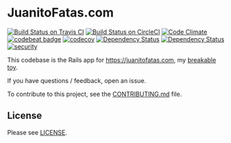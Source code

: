 # JuanitoFatas.com

[![Build Status on Travis CI](https://travis-ci.org/JuanitoFatas/JuanitoFatas.svg?branch=master)][travis]
[![Build Status on CircleCI](https://circleci.com/gh/JuanitoFatas/JuanitoFatas.svg?style=svg)][circle]
[![Code Climate](https://codeclimate.com/github/JuanitoFatas/JuanitoFatas/badges/gpa.svg)][code-climate]
[![codebeat badge](https://codebeat.co/badges/888042b1-98bd-405e-95f0-61fa0be6ad45)][codebeat]
[![codecov](https://codecov.io/gh/JuanitoFatas/JuanitoFatas/branch/master/graph/badge.svg)][codecov]
[![Dependency Status](https://dependencyci.com/github/JuanitoFatas/JuanitoFatas/badge)][dependencyci]
[![Dependency Status](https://gemnasium.com/badges/github.com/JuanitoFatas/JuanitoFatas.svg)][gemnasium]
[![security](https://hakiri.io/github/JuanitoFatas/JuanitoFatas/master.svg)][hakiri]

[travis]: https://travis-ci.org/JuanitoFatas/JuanitoFatas
[circle]: https://circleci.com/gh/JuanitoFatas/JuanitoFatas
[code-climate]: https://codeclimate.com/github/JuanitoFatas/JuanitoFatas
[codebeat]: https://codebeat.co/projects/github-com-juanitofatas-juanitofatas
[codecov]: https://codecov.io/gh/JuanitoFatas/JuanitoFatas
[dependencyci]: https://dependencyci.com/github/JuanitoFatas/JuanitoFatas
[hakiri]: https://hakiri.io/github/JuanitoFatas/JuanitoFatas/master
[gemnasium]: https://gemnasium.com/github.com/JuanitoFatas/JuanitoFatas

This codebase is the Rails app for https://juanitofatas.com, my [breakable toy][breakable-toy].

If you have questions / feedback, open an issue.

To contribute to this project, see the [CONTRIBUTING.md][] file.

[CONTRIBUTING.md]: CONTRIBUTING.md
[breakable-toy]: http://chimera.labs.oreilly.com/books/1234000001813/ch05.html#breakable_toys

## License

Please see [LICENSE][].

[LICENSE]: https://github.com/JuanitoFatas/JuanitoFatas/blob/master/LICENSE
